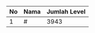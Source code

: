 | No | Nama            | Jumlah Level |
|----|-----------------|--------------|
| 1  | #    |    3943        |
